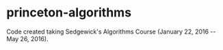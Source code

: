 # princeton-algorithms
Code created taking Sedgewick's Algorithms Course (January 22, 2016 -- May 26, 2016).
